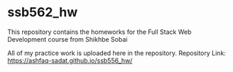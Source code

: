 # ssb562_hw

This repository contains the homeworks for the Full Stack Web Development course from Shikhbe Sobai

All of my practice work is uploaded here in the repository.
Repository Link: https://ashfaq-sadat.github.io/ssb556_hw/
